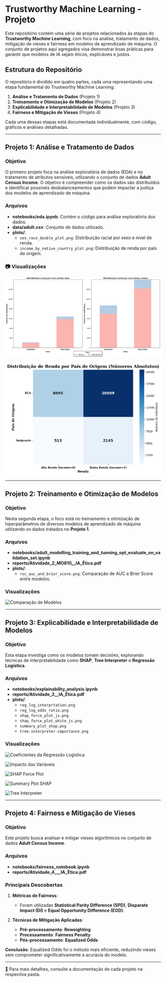 # Trustworthy Machine Learning - Projeto

Este repositório contém uma série de projetos relacionados às etapas do **Trustworthy Machine Learning**, com foco na análise, tratamento de dados, mitigação de vieses e fairness em modelos de aprendizado de máquina. O conjunto de projetos aqui agregados visa demonstrar boas práticas para garantir que modelos de IA sejam éticos, explicáveis e justos.

## Estrutura do Repositório

O repositório é dividido em quatro partes, cada uma representando uma etapa fundamental do Trustworthy Machine Learning:

1. **Análise e Tratamento de Dados** (Projeto 1)
2. **Treinamento e Otimização de Modelos** (Projeto 2)
3. **Explicabilidade e Interpretabilidade de Modelos** (Projeto 3)
4. **Fairness e Mitigação de Vieses** (Projeto 4)

Cada uma dessas etapas está documentada individualmente, com código, gráficos e análises detalhadas.

---

##  Projeto 1: Análise e Tratamento de Dados

### Objetivo

O primeiro projeto foca na análise exploratória de dados (EDA) e no tratamento de atributos sensíveis, utilizando o conjunto de dados **Adult Census Income**. O objetivo é compreender como os dados são distribuídos e identificar possíveis desbalanceamentos que podem impactar a justiça dos modelos de aprendizado de máquina.

###  Arquivos

- **notebooks/eda.ipynb**: Contém o código para análise exploratória dos dados.
- **data/adult.csv**: Conjunto de dados utilizado.
- **plots/**:
  - `sex_race_double_plot.png`: Distribuição racial por sexo e nível de renda.
  - `income_by_native_country_plot.png`: Distribuição de renda por país de origem.

### 📷 Visualizações

![Distribuição racial por sexo](proj_1/plots/sex_race_double_plot.png)

![Distribuição de renda por país de origem](proj_1/plots/income_by_native_country_plot.png)

---

##  Projeto 2: Treinamento e Otimização de Modelos

### Objetivo

Nesta segunda etapa, o foco está no treinamento e otimização de hiperparâmetros de diversos modelos de aprendizado de máquina utilizando os dados tratados no **Projeto 1**.

###  Arquivos

- **notebooks/adult_modelling_training_and_tunning_opt_evaluate_on_validation_set.ipynb**
- **reports/Atividade_2_MO810__IA_Ética.pdf**
- **plots/**:
  - `roc_auc_and_brier_score.png`: Comparação de AUC e Brier Score entre modelos.

###  Visualizações

![Comparação de Modelos](plots/roc_auc_and_brier_score.png)

---

##  Projeto 3: Explicabilidade e Interpretabilidade de Modelos

### Objetivo

Esta etapa investiga como os modelos tomam decisões, explorando técnicas de interpretabilidade como **SHAP**, **Tree Interpreter** e **Regressão Logística**.

###  Arquivos

- **notebooks/explainability_analysis.ipynb**
- **reports/Atividade_3__IA_Ética.pdf**
- **plots/**:
  - `reg_log_interprtation.png`
  - `reg_log_odds_ratio.png`
  - `shap_force_plot_js.png`
  - `shap_force_plot_white_js.png`
  - `summary_plot_shap.png`
  - `tree-interpreter-importance.png`

###  Visualizações

![Coeficientes da Regressão Logística](plots/reg_log_interprtation.png)

![Impacto das Variáveis](plots/reg_log_odds_ratio.png)

![SHAP Force Plot](plots/shap_force_plot_js.png)

![Summary Plot SHAP](plots/summary_plot_shap.png)

![Tree Interpreter](plots/tree-interpreter-importance.png)

---

##  Projeto 4: Fairness e Mitigação de Vieses

### Objetivo

Este projeto busca analisar e mitigar vieses algorítmicos no conjunto de dados **Adult Census Income**.

###  Arquivos

- **notebooks/fairness_notebook.ipynb**
- **reports/Atividade_4___IA_Ética.pdf**

###  Principais Descobertas

1. **Métricas de Fairness**:
   - Foram utilizadas **Statistical Parity Difference (SPD)**, **Disparate Impact (DI)** e **Equal Opportunity Difference (EOD)**.

2. **Técnicas de Mitigação Aplicadas**:
   - **Pré-processamento**: **Reweighting**
   - **Processamento**: **Fairness Penalty**
   - **Pós-processamento**: **Equalized Odds**

 **Conclusão**: Equalized Odds foi o método mais eficiente, reduzindo vieses sem comprometer significativamente a acurácia do modelo.

---

🔗 Para mais detalhes, consulte a documentação de cada projeto na respectiva pasta.

